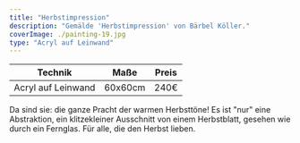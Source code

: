 ```yaml
---
title: "Herbstimpression"
description: "Gemälde 'Herbstimpression' von Bärbel Köller."
coverImage: ./painting-19.jpg
type: "Acryl auf Leinwand"
---
```


| Technik            | Maße    | Preis |
|--------------------|---------|-------|
| Acryl auf Leinwand | 60x60cm | 240€  |


Da sind sie: die ganze Pracht der warmen Herbsttöne! Es ist "nur" eine Abstraktion, ein klitzekleiner Ausschnitt von einem Herbstblatt, gesehen wie durch ein Fernglas. Für alle, die den Herbst lieben.